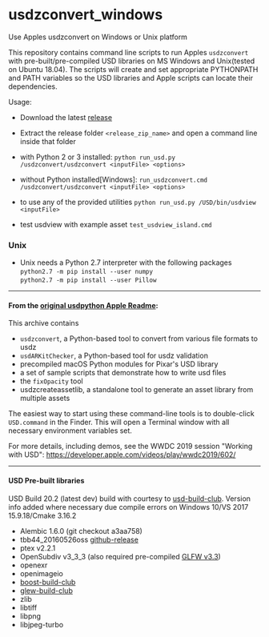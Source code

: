 # usdzconvert_windows
Use Apples usdzconvert on Windows or Unix platform

This repository contains command line scripts to run Apples `usdzconvert` with pre-built/pre-compiled USD libraries on MS Windows and Unix(tested on Ubuntu 18.04). The scripts will create and set appropriate PYTHONPATH and PATH variables so the USD libraries and Apple scripts can locate their dependencies.

Usage:
  - Download the latest [release](https://github.com/tappi287/usdzconvert_windows/releases)

  - Extract the release folder `<release_zip_name>` and open a command line inside that folder

  - with Python 2 or 3 installed:
  		`python run_usd.py /usdzconvert/usdzconvert <inputFile> <options>`

  - without Python installed[Windows]:
  		`run_usdzconvert.cmd /usdzconvert/usdzconvert <inputFile> <options>`

  - to use any of the provided utilities
		`python run_usd.py /USD/bin/usdview <inputFile>`
		
  - test usdview with example asset
		`test_usdview_island.cmd`

  ### Unix
  
  - Unix needs a Python 2.7 interpreter with the following packages
    `python2.7 -m pip install --user numpy`<br />
    `python2.7 -m pip install --user Pillow`
------------

#### From the [original usdpython Apple Readme](https://github.com/tappi287/usdzconvert_windows/blob/master/README_USD-Python-Tools.md):
This archive contains
- `usdzconvert`, a Python-based tool to convert from various file formats to usdz
- `usdARKitChecker`, a Python-based tool for usdz validation
- precompiled macOS Python modules for Pixar's USD library
- a set of sample scripts that demonstrate how to write usd files
- the `fixOpacity` tool
- usdzcreateassetlib, a standalone tool to generate an asset library from multiple assets

The easiest way to start using these command-line tools is to double-click `USD.command` in the Finder. This will open a Terminal window with all necessary environment variables set.

For more details, including demos, see the WWDC 2019 session "Working with USD": 
https://developer.apple.com/videos/play/wwdc2019/602/

------------

#### USD Pre-built libraries ####
USD Build 20.2 (latest dev) build with courtesy to [usd-build-club](https://github.com/vfxpro99/usd-build-club). Version info added where necessary due compile errors on Windows 10/VS 2017 15.9.18/Cmake 3.16.2
 - Alembic 1.6.0 (git checkout a3aa758)
 - tbb44_20160526oss [github-release](https://github.com/intel/tbb/releases/download/4.4.5/tbb44_20160526oss_win.zip)
 - ptex v2.2.1
 - OpenSubdiv v3_3_3 (also required pre-compiled [GLFW v3.3](https://github.com/glfw/glfw/releases/download/3.3/glfw-3.3.bin.WIN64.zip))
 - openexr
 - openimageio
 - [boost-build-club](https://github.com/vfxpro99/boost-build-club)
 - [glew-build-club](https://github.com/vfxpro99/glew-build-club)
 - zlib
 - libtiff
 - libpng
 - libjpeg-turbo
